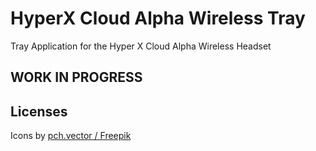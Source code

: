 # HyperX Cloud Alpha Wireless Tray
Tray Application for the Hyper X Cloud Alpha Wireless Headset

## WORK IN PROGRESS

## Licenses
Icons by <a href="http://www.freepik.com">pch.vector / Freepik</a>